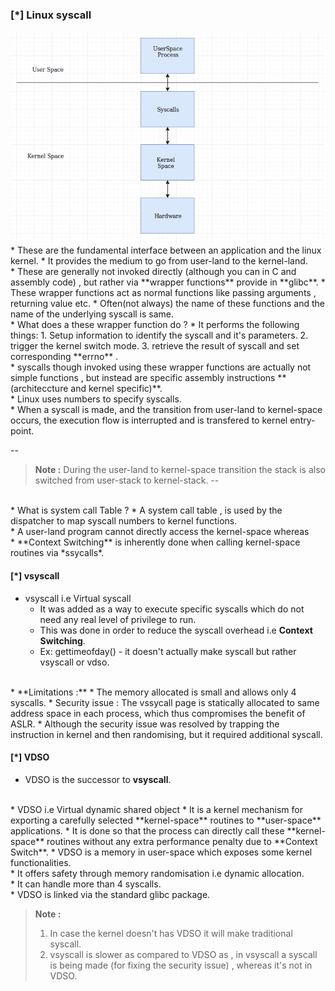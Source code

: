 ### [\*] Linux syscall

<img src = "syscall.png">
<br>
* These are the fundamental interface between an application and the linux kernel.
* It provides the medium to go from user-land to the kernel-land.
<br>
* These are generally not invoked directly (although you can in C and assembly code) , but rather via **wrapper functions** provide in **glibc**.
  * These wrapper functions act as normal functions like passing arguments , returning value etc.
  * Often(not always) the name of these functions and the name of the underlying syscall is same.
<br>
* What does a these wrapper function do ?
  * It performs the following things: 
    1. Setup information to identify the syscall and it's parameters.
    2. trigger the kernel switch mode.
    3. retrieve the result of syscall and set corresponding **errno** .
<br>
* syscalls though invoked using these wrapper functions are actually not simple functions , but instead are specific assembly instructions **(architeccture and kernel specific)**.
<br>
* Linux uses numbers to specify syscalls.
<br>
* When a syscall is made, and the transition from user-land to kernel-space occurs, the execution flow is interrupted and is transfered to kernel entry-point.

--
> **Note :** During the user-land to kernel-space transition the stack is also switched from user-stack to kernel-stack.
--
<br>
* What is system call Table ?
  * A system call table , is used by the dispatcher to map syscall numbers to kernel functions.
<br>
* A user-land program cannot directly access the kernel-space whereas
<br>
* **Context Switching** is inherently done when calling kernel-space routines via *ssycalls*.
<br>

#### [\*] vsyscall 
* vsyscall i.e Virtual syscall
  * It was added as a way to execute specific syscalls which do not need any real level of privilege to run.
  * This was done in order to reduce the syscall overhead i.e **Context Switching**.
  * Ex: gettimeofday() - it doesn't actually make syscall but rather vsyscall or vdso.
<br>
* **Limitations :**
  * The memory allocated is small and allows only 4 syscalls.
  * Security issue : The vssycall page is statically allocated to same address space in each process, which thus compromises the benefit of ASLR.
    * Although the security issue was resolved by trapping the instruction in kernel and then randomising, but it required additional syscall.

#### [\*] VDSO
* VDSO is the successor to **vsyscall**.
<br>
* VDSO i.e Virtual dynamic shared object 
  * It is a kernel mechanism for exporting a carefully selected **kernel-space** routines to **user-space** applications.
  * It is done so that the process can directly call these **kernel-space** routines without any extra performance penalty due to **Context Switch**.
* VDSO is a memory in user-space which exposes some kernel functionalities.
<br>
* It offers safety through memory randomisation i.e dynamic allocation.
<br>
* It can handle more than 4 syscalls.
<br>
* VDSO is linked via the standard glibc package.

> **Note :** 
> 1. In case the kernel doesn't has VDSO it will make traditional syscall.
> 2. vsyscall is slower as compared to VDSO as , in vsyscall a syscall is being made (for fixing the security issue) , whereas it's not in VDSO.


